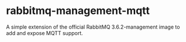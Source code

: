# rabbitmq-management-mqtt
A simple extension of the official RabbitMQ 3.6.2-management image to add and expose MQTT support.
